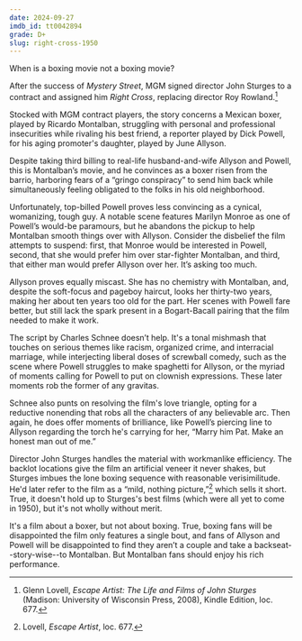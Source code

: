 ```yaml
---
date: 2024-09-27
imdb_id: tt0042894
grade: D+
slug: right-cross-1950
---
```


When is a boxing movie not a boxing movie?

After the success of <span data-imdb-id="tt0042771">_Mystery Street_</span>, MGM signed director John Sturges to a contract and assigned him _Right Cross_, replacing director Roy Rowland.[^1]

Stocked with MGM contract players, the story concerns a Mexican boxer, played by Ricardo Montalban, struggling with personal and professional insecurities while rivaling his best friend, a reporter played by Dick Powell, for his aging promoter's daughter, played by June Allyson.

Despite taking third billing to real-life husband-and-wife Allyson and Powell, this is Montalban’s movie, and he convinces as a boxer risen from the barrio, harboring fears of a “gringo conspiracy” to send him back while simultaneously feeling obligated to the folks in his old neighborhood.

Unfortunately, top-billed Powell proves less convincing as a cynical, womanizing, tough guy. A notable scene features Marilyn Monroe as one of Powell’s would-be paramours, but he abandons the pickup to help Montalban smooth things over with Allyson. Consider the disbelief the film attempts to suspend: first, that Monroe would be interested in Powell, second, that she would prefer him over star-fighter Montalban, and third, that either man would prefer Allyson over her. It’s asking too much.

Allyson proves equally miscast. She has no chemistry with Montalban, and, despite the soft-focus and pageboy haircut, looks her thirty-two years, making her about ten years too old for the part. Her scenes with Powell fare better, but still lack the spark present in a Bogart-Bacall pairing that the film needed to make it work.

The script by Charles Schnee doesn’t help. It's a tonal mishmash that touches on serious themes like racism, organized crime, and interracial marriage, while interjecting liberal doses of screwball comedy, such as the scene where Powell struggles to make spaghetti for Allyson, or the myriad of moments calling for Powell to put on clownish expressions. These later moments rob the former of any gravitas.

Schnee also punts on resolving the film's love triangle, opting for a reductive nonending that robs all the characters of any believable arc. Then again, he does offer moments of brilliance, like Powell’s piercing line to Allyson regarding the torch he's carrying for her, “Marry him Pat. Make an honest man out of me.”

Director John Sturges handles the material with workmanlike efficiency. The backlot locations give the film an artificial veneer it never shakes, but Sturges imbues the lone boxing sequence with reasonable verisimilitude. He'd later refer to the film as a “mild, nothing picture,”[^2] which sells it short. True, it doesn't hold up to Sturges's best films (which were all yet to come in 1950), but it's not wholly without merit.

It's a film about a boxer, but not about boxing. True, boxing fans will be disappointed the film only features a single bout, and fans of Allyson and Powell will be disappointed to find they aren’t a couple and take a backseat--story-wise--to Montalban. But Montalban fans should enjoy his rich performance.

[^1]: Glenn Lovell, _Escape Artist: The Life and Films of John Sturges_ (Madison: University of Wisconsin Press, 2008), Kindle Edition, loc. 677.
[^2]: Lovell, _Escape Artist_, loc. 677.
